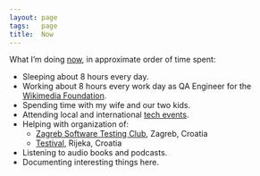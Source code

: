 ```yaml
---
layout: page
tags:   page
title:  Now
---
```

What I’m doing [now](https://sivers.org/now), in approximate order of time spent:

- Sleeping about 8 hours every day.
- Working about 8 hours every work day as QA Engineer for the [Wikimedia Foundation](https://wikimediafoundation.org).
- Spending time with my wife and our two kids.
- Attending local and international [tech events](/events/).
- Helping with organization of:
  - [Zagreb Software Testing Club](https://www.facebook.com/groups/744433025640501), Zagreb, Croatia
  - [Testival](http://www.testival.eu/), Rijeka, Croatia
- Listening to audio books and podcasts.
- Documenting interesting things here.
